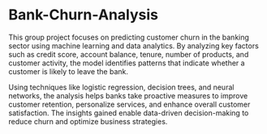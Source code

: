 # Bank-Churn-Analysis
This group project focuses on predicting customer churn in the banking sector using machine learning and data analytics. By analyzing key factors such as credit score, account balance, tenure, number of products, and customer activity, the model identifies patterns that indicate whether a customer is likely to leave the bank.

Using techniques like logistic regression, decision trees, and neural networks, the analysis helps banks take proactive measures to improve customer retention, personalize services, and enhance overall customer satisfaction. The insights gained enable data-driven decision-making to reduce churn and optimize business strategies.

